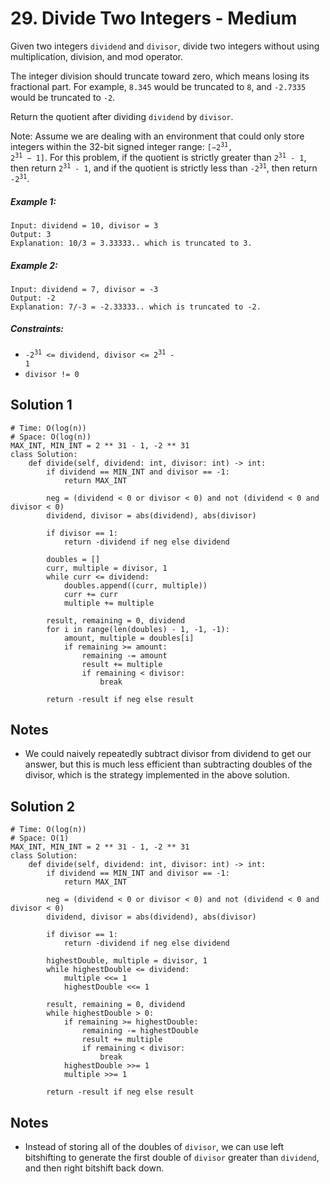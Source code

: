 # 29. Divide Two Integers - Medium

Given two integers `dividend` and `divisor`, divide two integers without using multiplication, division, and mod operator.

The integer division should truncate toward zero, which means losing its fractional part. For example, `8.345` would be truncated to `8`, and `-2.7335` would be truncated to `-2`.

Return the quotient after dividing `dividend` by `divisor`.

Note: Assume we are dealing with an environment that could only store integers within the 32-bit signed integer range: <code>[−2<sup>31</sup>, 2<sup>31</sup> − 1]</code>. For this problem, if the quotient is strictly greater than <code>2<sup>31</sup> - 1</code>, then return <code>2<sup>31</sup> - 1</code>, and if the quotient is strictly less than <code>-2<sup>31</sup></code>, then return <code>-2<sup>31</sup></code>.

##### Example 1:

```
Input: dividend = 10, divisor = 3
Output: 3
Explanation: 10/3 = 3.33333.. which is truncated to 3.
```

##### Example 2:

```
Input: dividend = 7, divisor = -3
Output: -2
Explanation: 7/-3 = -2.33333.. which is truncated to -2.
```

##### Constraints:

- <code>-2<sup>31</sup> <= dividend, divisor <= 2<sup>31</sup> - 1</code>
- `divisor != 0`

## Solution 1

```
# Time: O(log(n))
# Space: O(log(n))
MAX_INT, MIN_INT = 2 ** 31 - 1, -2 ** 31
class Solution:
    def divide(self, dividend: int, divisor: int) -> int:
        if dividend == MIN_INT and divisor == -1:
            return MAX_INT
        
        neg = (dividend < 0 or divisor < 0) and not (dividend < 0 and divisor < 0)
        dividend, divisor = abs(dividend), abs(divisor)
        
        if divisor == 1:
            return -dividend if neg else dividend
        
        doubles = []
        curr, multiple = divisor, 1
        while curr <= dividend:
            doubles.append((curr, multiple))
            curr += curr
            multiple += multiple
        
        result, remaining = 0, dividend
        for i in range(len(doubles) - 1, -1, -1):
            amount, multiple = doubles[i]
            if remaining >= amount:
                remaining -= amount
                result += multiple
                if remaining < divisor:
                    break
                    
        return -result if neg else result
```

## Notes
- We could naively repeatedly subtract divisor from dividend to get our answer, but this is much less efficient than subtracting doubles of the divisor, which is the strategy implemented in the above solution.

## Solution 2

```
# Time: O(log(n))
# Space: O(1)
MAX_INT, MIN_INT = 2 ** 31 - 1, -2 ** 31
class Solution:
    def divide(self, dividend: int, divisor: int) -> int:
        if dividend == MIN_INT and divisor == -1:
            return MAX_INT
        
        neg = (dividend < 0 or divisor < 0) and not (dividend < 0 and divisor < 0)
        dividend, divisor = abs(dividend), abs(divisor)
        
        if divisor == 1:
            return -dividend if neg else dividend
        
        highestDouble, multiple = divisor, 1
        while highestDouble <= dividend:
            multiple <<= 1
            highestDouble <<= 1
        
        result, remaining = 0, dividend
        while highestDouble > 0:
            if remaining >= highestDouble:
                remaining -= highestDouble
                result += multiple
                if remaining < divisor:
                    break
            highestDouble >>= 1
            multiple >>= 1
                    
        return -result if neg else result
```

## Notes
- Instead of storing all of the doubles of `divisor`, we can use left bitshifting to generate the first double of `divisor` greater than `dividend`, and then right bitshift back down.